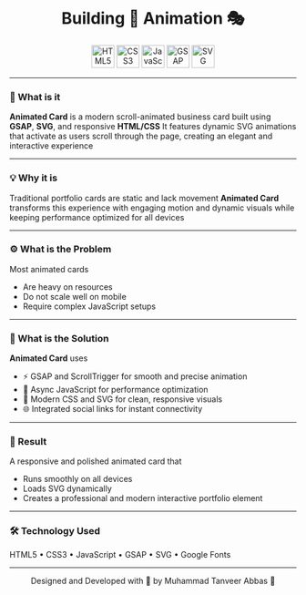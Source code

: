 <div align="center">
  <h1> Building 🏢 Animation 🎭 </h1>
  <img src="https://img.shields.io/badge/HTML5-E34F26?logo=html5&logoColor=white&style=for-the-badge" height="40" alt="HTML5" />
  <img src="https://img.shields.io/badge/CSS3-1572B6?logo=css3&logoColor=white&style=for-the-badge" height="40" alt="CSS3" />
  <img src="https://img.shields.io/badge/JavaScript-F7DF1E?logo=javascript&logoColor=black&style=for-the-badge" height="40" alt="JavaScript" />
  <img src="https://img.shields.io/badge/GSAP-88CE02?logo=greensock&logoColor=black&style=for-the-badge" height="40" alt="GSAP" />
  <img src="https://img.shields.io/badge/SVG-FFB13B?logo=svg&logoColor=black&style=for-the-badge" height="40" alt="SVG" />
</div>

---

### 🧠 What is it

**Animated Card** is a modern scroll-animated business card built using **GSAP**, **SVG**, and responsive **HTML/CSS**
It features dynamic SVG animations that activate as users scroll through the page, creating an elegant and interactive experience

---

### 💡 Why it is

Traditional portfolio cards are static and lack movement
**Animated Card** transforms this experience with engaging motion and dynamic visuals while keeping performance optimized for all devices

---

### ⚙️ What is the Problem

Most animated cards

- Are heavy on resources
- Do not scale well on mobile
- Require complex JavaScript setups

---

### 🧩 What is the Solution

**Animated Card** uses

- ⚡ GSAP and ScrollTrigger for smooth and precise animation
- 🧠 Async JavaScript for performance optimization
- 🎨 Modern CSS and SVG for clean, responsive visuals
- 🌐 Integrated social links for instant connectivity

---

### 🚀 Result

A responsive and polished animated card that

- Runs smoothly on all devices
- Loads SVG dynamically
- Creates a professional and modern interactive portfolio element

---

### 🛠️ Technology Used

HTML5 • CSS3 • JavaScript • GSAP • SVG • Google Fonts

---

<div align="center">

Designed and Developed with 🧠 by Muhammad Tanveer Abbas 🌟

</div>
